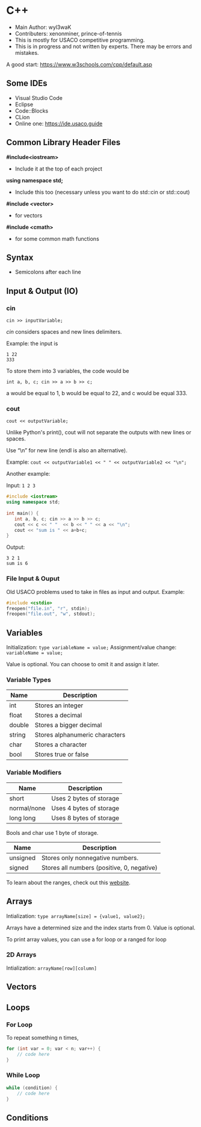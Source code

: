 # C++ 
* Main Author: wyl3waK
* Contributers: xenonminer, prince-of-tennis 
* This is mostly for USACO competitive programming.
* This is in progress and not written by experts. There may be errors and mistakes.

A good start: https://www.w3schools.com/cpp/default.asp

## Some IDEs
* Visual Studio Code
* Eclipse
* Code::Blocks
* CLion
* Online one: https://ide.usaco.guide 

## Common Library Header Files 
**\#include\<iostream>**
* Include it at the top of each project

**using namespace std;**
* Include this too (necessary unless you want to do std::cin or std::cout)

**#include \<vector>**
* for vectors

**#include \<cmath>**
* for some common math functions

## Syntax
* Semicolons after each line

## Input & Output (IO)
### cin
```cin >> inputVariable;```

*cin* considers spaces and new lines delimiters. 

Example: the input is 
```
1 22
333
```
To store them into 3 variables, the code would be 

```int a, b, c; cin >> a >> b >> c;```

a would be equal to 1, b would be equal to 22, and c would be equal 333.

### cout
```cout << outputVariable;```

Unlike Python's print(), cout will not separate the outputs with new lines or spaces.

Use “\n” for new line (endl is also an alternative).

Example:
```cout << outputVariable1 << " " << outputVariable2 << "\n";```

Another example:

Input: ```1 2 3```
```cpp
#include <iostream>
using namespace std;
 
int main() {
   int a, b, c; cin >> a >> b >> c;
   cout << c << " "  << b << " " << a << "\n";
   cout << "sum is " << a+b+c;
}
```
Output:
```
3 2 1
sum is 6
```

### File Input & Ouput
Old USACO problems used to take in files as input and output.
Example: 
```cpp
#include <cstdio>
freopen("file.in", "r", stdin);
freopen("file.out", "w", stdout);
```

## Variables

Initialization: ```type variableName = value;```
Assignment/value change: ```variableName = value;```
 
Value is optional. You can choose to omit it and assign it later.

### Variable Types
| Name | Description |
| --- | --- |
| int | Stores an integer |
| float | Stores a decimal |
| double | Stores a bigger decimal |
| string | Stores alphanumeric characters |
| char | Stores a character |
| bool | Stores true or false |

### Variable Modifiers
| Name | Description |
| --- | --- |
| short | Uses 2 bytes of storage |
| normal/none | Uses 4 bytes of storage |
| long long | Uses 8 bytes of storage |

Bools and char use 1 byte of storage.

| Name | Description |
| --- | --- |
| unsigned | Stores only nonnegative numbers. |
| signed | Stores all numbers (positive, 0, negative) |

To learn about the ranges, check out this [website](https://docs.microsoft.com/en-us/cpp/cpp/data-type-ranges?view=msvc-160).

## Arrays
Intialization: ```type arrayName[size] = {value1, value2};```

Arrays have a determined size and the index starts from 0. Value is optional. 

To print array values, you can use a for loop or a ranged for loop


### 2D Arrays
Intialization: ```arrayName[row][column]```

## Vectors

## Loops
### For Loop
To repeat something n times, 
```cpp
for (int var = 0; var < n; var++) {
	// code here
}
```
### While Loop
```cpp
while (condition) {
	// code here
}
```
## Conditions

